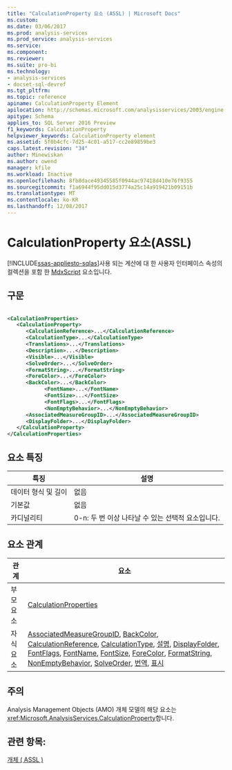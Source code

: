 ```yaml
---
title: "CalculationProperty 요소 (ASSL) | Microsoft Docs"
ms.custom: 
ms.date: 03/06/2017
ms.prod: analysis-services
ms.prod_service: analysis-services
ms.service: 
ms.component: 
ms.reviewer: 
ms.suite: pro-bi
ms.technology:
- analysis-services
- docset-sql-devref
ms.tgt_pltfrm: 
ms.topic: reference
apiname: CalculationProperty Element
apilocation: http://schemas.microsoft.com/analysisservices/2003/engine
apitype: Schema
applies_to: SQL Server 2016 Preview
f1_keywords: CalculationProperty
helpviewer_keywords: CalculationProperty element
ms.assetid: 5f0b4cfc-7d25-4c01-a517-cc2e89859be3
caps.latest.revision: "34"
author: Minewiskan
ms.author: owend
manager: kfile
ms.workload: Inactive
ms.openlocfilehash: 8fb8dace49345585f0944ac97418d410e76f9355
ms.sourcegitcommit: f1a6944f95dd015d3774a25c14a919421b09151b
ms.translationtype: MT
ms.contentlocale: ko-KR
ms.lasthandoff: 12/08/2017
---
```

# <a name="calculationproperty-element-assl"></a>CalculationProperty 요소(ASSL)
[!INCLUDE[ssas-appliesto-sqlas](../../../includes/ssas-appliesto-sqlas.md)]사용 되는 계산에 대 한 사용자 인터페이스 속성의 컬렉션을 포함 한 [MdxScript](../../../analysis-services/scripting/objects/mdxscript-element-assl.md) 요소입니다.  
  
## <a name="syntax"></a>구문  
  
```xml  
  
<CalculationProperties>  
   <CalculationProperty>  
      <CalculationReference>...</CalculationReference>  
      <CalculationType>...</CalculationType>  
      <Translations>...</Translations>  
      <Description>...</Description>  
      <Visible>...</Visible>  
      <SolveOrder>...</SolveOrder>  
      <FormatString>...</FormatString>  
      <ForeColor>...</ForeColor>  
      <BackColor>...</BackColor>  
            <FontName>...</FontName>  
            <FontSize>...</FontSize>  
            <FontFlags>...</FontFlags>  
            <NonEmptyBehavior>...</NonEmptyBehavior>  
      <AssociatedMeasureGroupID>...</AssociatedMeasureGroupID>  
      <DisplayFolder>...</DisplayFolder>  
   </CalculationProperty>  
</CalculationProperties>  
```  
  
## <a name="element-characteristics"></a>요소 특징  
  
|특징|설명|  
|--------------------|-----------------|  
|데이터 형식 및 길이|없음|  
|기본값|없음|  
|카디널리티|0-n: 두 번 이상 나타날 수 있는 선택적 요소입니다.|  
  
## <a name="element-relationships"></a>요소 관계  
  
|관계|요소|  
|------------------|-------------|  
|부모 요소|[CalculationProperties](../../../analysis-services/scripting/collections/calculationproperties-element-assl.md)|  
|자식 요소|[AssociatedMeasureGroupID](../../../analysis-services/scripting/properties/associatedmeasuregroupid-element-assl.md), [BackColor](../../../analysis-services/scripting/properties/backcolor-element-assl.md), [CalculationReference](../../../analysis-services/scripting/properties/calculationreference-element-assl.md), [CalculationType](../../../analysis-services/scripting/properties/calculationtype-element-assl.md), [설명](../../../analysis-services/scripting/properties/description-element-assl.md), [DisplayFolder](../../../analysis-services/scripting/properties/displayfolder-element-assl.md), [FontFlags](../../../analysis-services/scripting/properties/fontflags-element-assl.md), [FontName](../../../analysis-services/scripting/properties/fontname-element-assl.md), [FontSize](../../../analysis-services/scripting/properties/fontsize-element-assl.md), [ForeColor](../../../analysis-services/scripting/properties/forecolor-element-assl.md), [FormatString](../../../analysis-services/scripting/properties/formatstring-element-assl.md), [NonEmptyBehavior](../../../analysis-services/scripting/properties/nonemptybehavior-element-assl.md), [SolveOrder](../../../analysis-services/scripting/properties/solveorder-element-assl.md), [번역](../../../analysis-services/scripting/collections/translations-element-assl.md), [표시](../../../analysis-services/scripting/properties/visible-element-assl.md)|  
  
## <a name="remarks"></a>주의  
 Analysis Management Objects (AMO) 개체 모델의 해당 요소는 <xref:Microsoft.AnalysisServices.CalculationProperty>합니다.  
  
## <a name="see-also"></a>관련 항목:  
 [개체 &#40; ASSL &#41;](../../../analysis-services/scripting/objects/objects-assl.md)  
  
  
